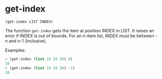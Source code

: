 # get-index

`(get-index LIST INDEX)`

The function `get-index` gets the item at position INDEX in LIST. It
raises an error if INDEX is out of bounds. For an n-item list, INDEX
must be between -n and n-1 (inclusive).

Examples:

```lisp
> (get-index (list 10 20 30) 0)
10
> (get-index (list 10 20 30) -1)
30
```

